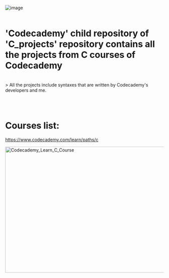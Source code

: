 ![image](https://user-images.githubusercontent.com/82598726/175787466-fa586927-e7b0-4159-a6f6-fa3975aa2379.png)
<br><br>

# 'Codecademy' child repository of 'C_projects' repository contains all the projects from C courses of Codecademy
<br>
> All the projects include syntaxes that are written by Codecademy's developers and me.

<br><br>


# Courses list:

https://www.codecademy.com/learn/paths/c

<a type="button" title="Codecademy_Learn_C_Course" href="https://www.codecademy.com/learn/paths/c" target="_blank" data-CodecademyLearnCCourseButt="CodecademyLearnCCourseButt_data"><img src="https://github.com/phuongtrieu97coder/C_projects/assets/82598726/a1b59af8-ba50-4e54-a1b1-49c1649e28b6" alt="Codecademy_Learn_C_Course" width="600px" height="400px"></a>







